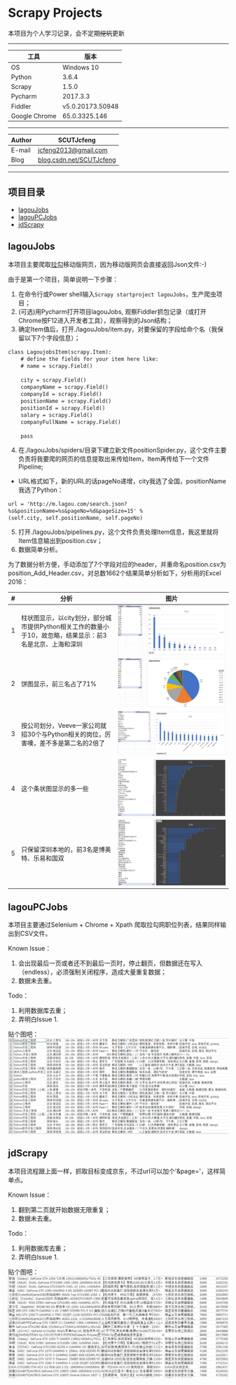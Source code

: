 Scrapy Projects
=================
本项目为个人学习记录，会不定期~~挖坑~~更新

****
|工具|版本|
|---|---
|OS|Windows 10
|Python|3.6.4
|Scrapy|1.5.0
|Pycharm|2017.3.3
|Fiddler|v5.0.20173.50948
|Google Chrome|65.0.3325.146

****
|Author|SCUTJcfeng|
|---|---
|E-mail|jcfeng2013@gmail.com
|Blog|[blog.csdn.net/SCUTJcfeng](http://blog.csdn.net/SCUTJcfeng "CSDN博客")


****
## 项目目录
* [lagouJobs](#lagoujobs)
* [lagouPCJobs](#lagoupcjobs)
* [jdScrapy](#jdScrapy)

lagouJobs
------
本项目主要爬取[拉勾](http://m.lagou.com/search.html)移动版网页，因为移动版网页会直接返回Json文件:-)

由于是第一个项目，简单说明一下步骤：
1. 在命令行或Power shell输入```Scrapy startproject lagouJobs```，生产爬虫项目；
2. (可选)用Pycharm打开项目lagouJobs, 观察Fiddler抓包记录（或打开Chrome按F12进入开发者工具），观察得到的Json结构；
3. 确定Item值后，打开./lagouJobs/item.py，对要保留的字段给命个名（我保留以下7个字段信息）；
```
class LagoujobsItem(scrapy.Item):
    # define the fields for your item here like:
    # name = scrapy.Field()
    
    city = scrapy.Field()
    companyName = scrapy.Field()
    companyId = scrapy.Field()
    positionName = scrapy.Field()
    positionId = scrapy.Field()
    salary = scrapy.Field()
    companyFullName = scrapy.Field()

    pass
```
4. 在./lagouJobs/spiders/目录下建立新文件positionSpider.py，这个文件主要负责将我要爬的网页的信息提取出来传给Item，Item再传给下一个文件Pipeline;
  * URL格式如下，新的URL的话pageNo递增，city我选了全国，positionName我选了Python：
  ```
  url = 'http://m.lagou.com/search.json?%s&positionName=%s&pageNo=%d&pageSize=15' % 
  (self.city, self.positionName, self.pageNo)
  ```
5. 打开./lagouJobs/pipelines.py，这个文件负责处理Item信息，我这里就将Item信息输出到position.csv；
6. 数据简单分析。

为了数据分析方便，手动添加了7个字段对应的header，并重命名position.csv为position_Add_Header.csv，对总数1662个结果简单分析如下，分析用的Excel 2016：

|#|分析|图片|
|---|----|:---:|
|1|柱状图显示，以city划分，部分城市提供Python相关工作的数量小于10，故忽略，结果显示：前3名是北京、上海和深圳|![Python_Jobs_Top_10_Cities_Histogram.PNG](./lagouJobs/Python_Jobs_Top_10_Cities_Histogram.PNG)|
|2|饼图显示，前三名占了71%|![Python_Jobs_Top_10_Cities_Pie.PNG](./lagouJobs/Python_Jobs_Top_10_Cities_Pie.PNG)|
|3|按公司划分，Veeve一家公司就招30个与Python相关的岗位，厉害噢，差不多是第二名的2倍了|![Python_Jobs_Top_CompanyName_Histogram.PNG](./lagouJobs/Python_Jobs_Top_CompanyName_Histogram.PNG)|
|4|这个条状图显示的多一些|![Python_Jobs_Top_CompanyName_Bar.PNG](./lagouJobs/Python_Jobs_Top_CompanyName_Bar.PNG)|
|5|只保留深圳本地的，前3名是博奥特、乐易和国双|![Python_Jobs_Shenzhen_CompanyName_Bar.PNG](./lagouJobs/Python_Jobs_Shenzhen_CompanyName_Bar.PNG)|

lagouPCJobs
------
本项目主要通过Selenium + Chrome + Xpath 爬取拉勾网职位列表，结果同样输出到CSV文件。

Known Issue：
1. 会出现最后一页或者还不到最后一页时，停止翻页，但数据还在写入（endless），必须强制关闭程序，造成大量重复数据；
2. 数据未去重。

Todo：
1. 利用数据库去重；
2. 弄明白Issue 1.

贴个图吧：
![screenshots.PNG](./lagouPCJobs/lagouPCJobs/screenshots.PNG)

jdScrapy
------
本项目流程跟上面一样，抓取目标变成京东，不过url可以加个'&page='，这样简单点。

Known Issue：
1. 翻到第二页就开始数据无限重复；
2. 数据未去重。

Todo：
1. 利用数据库去重；
2. 弄明白Issue 1.

贴个图吧：
![screenshots.PNG](./jdScrapy/screenshots.PNG)
